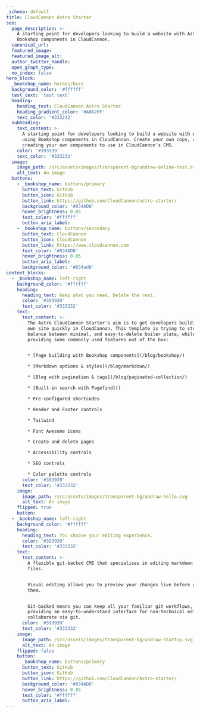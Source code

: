 ```yaml
---
_schema: default
title: CloudCannon Astro Starter
seo:
  page_description: >-
    A starting point for developers looking to build a website with Astro, using
    Bookshop components in CloudCannon.
  canonical_url:
  featured_image:
  featured_image_alt:
  author_twitter_handle:
  open_graph_type:
  no_index: false
hero_block:
  _bookshop_name: heroes/hero
  background_color: '#ffffff'
  test_text: 'test text'
  heading:
    heading_text: CloudCannon Astro Starter
    heading_gradient_color: '#A0A2FF'
    text_color: '#333232'
  subheading:
    text_content: >-
      A starting point for developers looking to build a website with Astro,
      using Bookshop components in CloudCannon. Create your own copy, and start
      creating your own components to use in CloudCannon’s CMS.
    color: '#393939'
    text_color: '#333232'
  image:
    image_path: /src/assets/images/transparent-bg/undraw-online-test.svg
    alt_text: An image
  buttons:
    - _bookshop_name: buttons/primary
      button_text: GitHub
      button_icon: GitHub
      button_link: https://github.com/CloudCannon/astro-starter/
      background_color: '#034AD8'
      hover_brightness: 0.85
      text_color: '#ffffff'
      button_aria_label:
    - _bookshop_name: buttons/secondary
      button_text: CloudCannon
      button_icon: CloudCannon
      button_link: https://www.cloudcannon.com
      text_color: '#034AD8'
      hover_brightness: 0.85
      button_aria_label:
      background_color: '#034ad8'
content_blocks:
  - _bookshop_name: left-right
    background_color: '#ffffff'
    heading:
      heading_text: Keep what you need. Delete the rest.
      color: '#393939'
      text_color: '#333232'
    text:
      text_content: >-
        The Astro CloudCannon Starter's aim is to get developers building their
        own site quickly in CloudCannon. This template is trying to strike a
        balance between minimal, and easy-to-delete boiler plate, while
        providing some commonly used features out of the box:


        * [Page building with Bookshop components](/blog/bookshop/)

        * [Markdown options & styles](/blog/markdown/)

        * [Blog with pagination & tags](/blog/paginated-collection/)

        * [Built-in search with Pagefind]()

        * Pre-configured shortcodes

        * Header and Footer controls

        * Tailwind

        * Font Awesome icons

        * Create and delete pages

        * Accessibility controls

        * SEO controls

        * Color palette controls
      color: '#393939'
      text_color: '#333232'
    image:
      image_path: /src/assets/images/transparent-bg/undraw-hello.svg
      alt_text: An image
    flipped: true
    button:
  - _bookshop_name: left-right
    background_color: '#ffffff'
    heading:
      heading_text: You choose your editing experience.
      color: '#393939'
      text_color: '#333232'
    text:
      text_content: >-
        A flexible git-backed CMS that specialises in editing markdown and data
        files. 


        Visual editing allows you to preview your changes live before you save
        them. 


        Git-backed means you can keep all your familiar git workflows, while
        providing an easy-to-understand interface for non-technical editors to
        collaborate via git. 
      color: '#393939'
      text_color: '#333232'
    image:
      image_path: /src/assets/images/transparent-bg/undraw-startup.svg
      alt_text: An image
    flipped: false
    button:
      _bookshop_name: buttons/primary
      button_text: GitHub
      button_icon: GitHub
      button_link: https://github.com/CloudCannon/Astro-starter/
      background_color: '#034AD8'
      hover_brightness: 0.85
      text_color: '#ffffff'
      button_aria_label:
---
```

